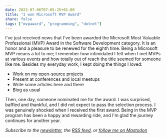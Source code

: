 ```yaml
---
date: 2023-07-06T07:05:25+01:00
title: "I won Microsoft MVP Award"
share: false
tags: ["mvpaward", "programming", "dotnet"]
---
```

I've just received news that I've been awarded the Microsoft Most Valuable Professional (MVP) Award in the Software
Development category. It is an honor and a pleasure to be renewed for the eighth time. Being a Microsoft MVP means a lot
to me; I remember how intimidated I felt when I met MVPs at various events and how totally out of reach the title seemed
for someone like me. Besides my everyday work, I kept doing the things I loved:

- Work on my open-source projects
- Present at conferences and local meetups
- Write some articles here and there
- Blog as usual

Then, one day, someone nominated me for the award. I was surprised, baffled and thankful, and I did not expect to pass
the selection process. I was genuinely shocked when I received the first award. Being in the MVP program has been a
happy and rewarding ride, and I'm glad the journey continues for another year.

*Subscribe to the [newsletter][nl], the [RSS feed][rss], or [follow me on Mastodon][m]*

 [rss]: https://nicolaiarocci.com/index.xml
 [m]: https://fosstodon.org/@nicola
 [nl]: https://nicolaiarocci.substack.com
